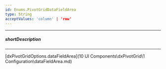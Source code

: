 ```yaml
---
id: Enums.PivotGridDataFieldArea
type: String
acceptValues: 'column' | 'row'
---
```

---
##### shortDescription
<!-- Description goes here -->

---
<!-- Description goes here -->
[dxPivotGridOptions.dataFieldArea](10 UI Components\dxPivotGrid\1 Configuration\dataFieldArea.md)